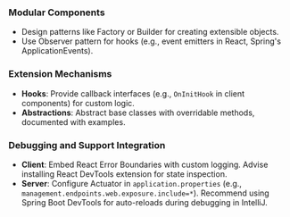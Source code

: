 
### Modular Components
- Design patterns like Factory or Builder for creating extensible objects.
- Use Observer pattern for hooks (e.g., event emitters in React, Spring's ApplicationEvents).

### Extension Mechanisms
- **Hooks**: Provide callback interfaces (e.g., `OnInitHook` in client components) for custom logic.
- **Abstractions**: Abstract base classes with overridable methods, documented with examples.

### Debugging and Support Integration
- **Client**: Embed React Error Boundaries with custom logging. Advise installing React DevTools extension for state inspection.
- **Server**: Configure Actuator in `application.properties` (e.g., `management.endpoints.web.exposure.include=*`). Recommend using Spring Boot DevTools for auto-reloads during debugging in IntelliJ.
